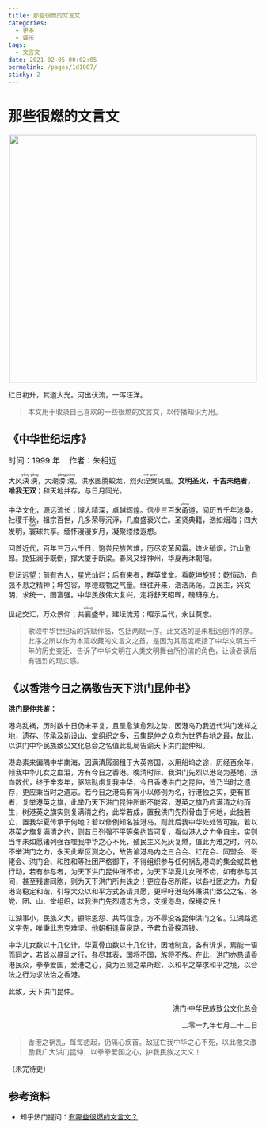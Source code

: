 ```yaml
---
title: 那些很燃的文言文
categories:
  - 更多
  - 娱乐
tags:
  - 文言文
date: 2021-02-05 00:02:05
permalink: /pages/1d1007/
sticky: 2
---
```


# 那些很燃的文言文

<p align="center">
  <img src="https://cdn.jsdelivr.net/gh/ytppp/ytpblog-image-store/img/20210205000001.jpg" width="500">
</p>

红日初升，其道大光。河出伏流，一泻汪洋。

<!-- more -->

> 本文用于收录自己喜欢的一些很燃的文言文，以传播知识为用。

## 《中华世纪坛序》

<span style="font-size: 16px">时间：1999 年&nbsp;&nbsp;&nbsp;&nbsp;作者：朱相远</span>

大风<ruby>泱泱<rt>yāng yāng</rt></ruby>，大潮<ruby>滂滂<rt>pāng pāng</rt></ruby>。洪水图腾蛟龙，烈火<ruby>涅槃<rt>niè pán</rt></ruby>凤凰。**文明圣火，千古未绝者，唯我无双**；和天地并存，与日月同光。

中华文化，源远流长；博大精深，卓越辉煌。信步三百米<ruby>甬<rt>yǒng</rt></ruby>道，阅历五千年沧桑。社稷千秋，祖宗百世，几多荣辱沉浮，几度盛衰兴亡。圣贤典籍，浩如烟海；四大发明，<ruby>寰<rt>huán</rt></ruby>球共享。缅怀漫漫岁月，凝聚缕缕遐想。

回首近代，百年三万六千日，饱尝民族苦难，历尽变革风霜。烽火硝烟，江山激昂。挽狂澜于既倒，撑大厦于断梁。春风又绿神州，华夏再沐朝阳。

登坛远望：前有古人，星光灿烂；后有来者，群英堂堂。看乾坤旋转：乾恒动，自强不息之精神；坤包容，厚德载物之气量。继往开来，浩浩荡荡。立民主，兴文明，求统一，图富强。中华民族伟大复兴，定将舒天昭晖，磅礴东方。

世纪交汇，万众景仰；共<ruby>襄<rt>xiāng</rt></ruby>盛举，建坛流芳；昭示后代，永世莫忘。

> 歌颂中华世纪坛的辞赋作品，包括两赋一序。此文选的是朱相远创作的序。此序之所以作为本篇收藏的文言文之首，是因为其高度概括了中华文明五千年的历史变迁、告诉了中华文明在人类文明舞台所扮演的角色，让读者读后有强烈的现实感。

## 《以香港今日之祸敬告天下洪门昆仲书》

**洪门昆仲共鉴：**

港岛乱祸，历时数十日仍未平复，且呈愈演愈烈之势，因港岛乃我近代洪门发祥之地，遗存、传承及新设山、堂组织之多，云集昆仲之众均为世界各地之最，故此，以洪门中华民族致公文化总会之名值此乱局告谕天下洪门昆仲知。

港岛素来偏隅中华南海，因满清孱弱租于大英帝国，以用船坞之途，历经百余年，倾我中华儿女之血泪，方有今日之香港。晚清时际，我洪门先烈以港岛为基地，沥血数代，终于辛亥年，驱除鞑虏复我中华，今日香港洪门之昆仲，皆乃当时之遗存，更应秉当时之遗志。若今日之港岛有宵小以修例为名，行港独之实，更有甚者，复举港英之旗，此举乃天下洪门昆仲所断不能容，港英之旗乃应满清之约而生，树港英之旗实则复满清之约，此举若成，置我洪门先烈骨血于何地，此独若立，置我华夏传承于何地？若以修例知名独港岛，则此后我中华处处皆可独，若以港英之旗复满清之约，则昔日列强不平等条约皆可复，看似港人之力争自主，实则当年未如愿诸列强吞噬我中华之心不死，殖民主义死灰复燃，值此为难之时，何以不举洪门之力，永灭此辈叵测之心，故告谕港岛内之三合会、红花会、同盟会、哥佬会、洪门会、和胜和等社团严格御下，不得组织参与任何祸乱港岛的集会或其他行动，若有参与者，为天下洪门昆仲所不齿，为天下华夏儿女所不齿，如有参与其间，甚至残害同胞，则为天下洪门所共诛之！更应各尽所能，以各社团之力，力促港岛稳定和谐，引导大众以和平方式各请其愿，更呼吁港岛外秉洪门致公之名，各党、团、山、堂组织，以我洪门先烈遗志为念，支援港岛，保境安民！

江湖事小，民族义大，摒除恩怨、共笃信念，方不辱没各昆仲洪门之名。江湖路远义字先，唯秉此志克难坚。他朝相逢黄泉路，予君血骨换酒钱。

中华儿女数以十几亿计，华夏骨血数以十几亿计，因地制宜，各有诉求，焉能一语而同之，若皆以暴乱之行，各尽其表，国将不国，族将不族。在此，洪门亦恳请香港民众，拳拳爱国，爱港之心，莫为叵测之辈所趁，以和平之举求和平之境，以合法之行为求法治之香港。

此致，天下洪门昆仲。

<p style="text-align: right;">洪门·中华民族致公文化总会</p>

<p style="text-align: right;">二零一九年七月二十二日</p>

> 香港之祸乱，每每想起，仍痛心疾首。敌寇亡我中华之心不死，以此檄文激励我广大洪门昆仲，以拳拳爱国之心，护我民族之大义！

（未完待更）

## 参考资料

- 知乎热门提问：[有哪些很燃的文言文？](https://www.zhihu.com/question/298238543)
